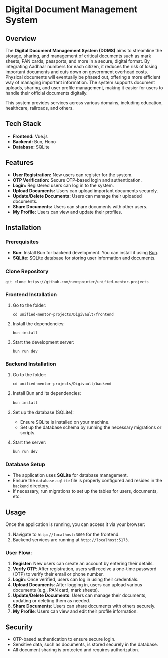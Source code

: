 
# Digital Document Management System

## Overview

The **Digital Document Management System (DDMS)** aims to streamline the storage, sharing, and management of critical documents such as mark sheets, PAN cards, passports, and more in a secure, digital format. By integrating Aadhaar numbers for each citizen, it reduces the risk of losing important documents and cuts down on government overhead costs. Physical documents will eventually be phased out, offering a more efficient way of managing important information. The system supports document uploads, sharing, and user profile management, making it easier for users to handle their official documents digitally.

This system provides services across various domains, including education, healthcare, railroads, and others.

## Tech Stack

* **Frontend:** Vue.js
* **Backend:** Bun, Hono
* **Database:** SQLite

## Features

* **User Registration:** New users can register for the system.
* **OTP Verification:** Secure OTP-based login and authentication.
* **Login:** Registered users can log in to the system.
* **Upload Documents:** Users can upload important documents securely.
* **Update/Delete Documents:** Users can manage their uploaded documents.
* **Share Documents:** Users can share documents with other users.
* **My Profile:** Users can view and update their profiles.

## Installation

### Prerequisites

* **Bun**: Install Bun for backend development. You can install it using [Bun](https://bun.sh).
* **SQLite**: SQLite database for storing user information and documents.

### Clone Repository

   ```
   git clone https://github.com/nextpointer/unified-mentor-projects
   ```

### Frontend Installation

1. Go to the folder:

   ```
   cd unified-mentor-projects/Digivault/frontend
   ```

2. Install the dependencies:

   ```
   bun install
   ```

3. Start the development server:

   ```
   bun run dev
   ```

### Backend Installation

1. Go to the folder:

   ```
   cd unified-mentor-projects/Digivault/backend
   ```

2. Install Bun and its dependencies:

   ```bash
   bun install
   ```

3. Set up the database (SQLite):

   * Ensure SQLite is installed on your machine.
   * Set up the database schema by running the necessary migrations or scripts.

4. Start the server:

   ```bash
   bun run dev
   ```

### Database Setup

* The application uses **SQLite** for database management.
* Ensure the `database.sqlite` file is properly configured and resides in the `backend` directory.
* If necessary, run migrations to set up the tables for users, documents, etc.

## Usage

Once the application is running, you can access it via your browser:

1. Navigate to `http://localhost:3000` for the frontend.
2. Backend services are running at `http://localhost:5173`.

### User Flow:

1. **Register**: New users can create an account by entering their details.
2. **Verify OTP**: After registration, users will receive a one-time password (OTP) to verify their email or phone number.
3. **Login**: Once verified, users can log in using their credentials.
4. **Upload Documents**: After logging in, users can upload various documents (e.g., PAN card, mark sheets).
5. **Update/Delete Documents**: Users can manage their documents, updating or deleting them as needed.
6. **Share Documents**: Users can share documents with others securely.
7. **My Profile**: Users can view and edit their profile information.

## Security

* OTP-based authentication to ensure secure login.
* Sensitive data, such as documents, is stored securely in the database.
* All document sharing is protected and requires authorization.

